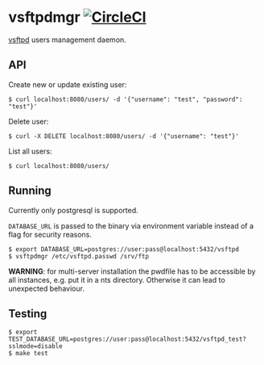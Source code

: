 # vsftpdmgr [![CircleCI](https://circleci.com/gh/amenzhinsky/vsftpdmgr.svg?style=svg)](https://circleci.com/gh/amenzhinsky/vsftpdmgr)

[vsftpd](https://en.wikipedia.org/wiki/Vsftpd) users management daemon.

## API

Create new or update existing user:
```
$ curl localhost:8080/users/ -d '{"username": "test", "password": "test"}'
```

Delete user:
```
$ curl -X DELETE localhost:8080/users/ -d '{"username": "test"}'
```

List all users:
```
$ curl localhost:8080/users/
```

## Running

Currently only postgresql is supported.

`DATABASE_URL` is passed to the binary via environment variable instead of a flag for security reasons.

```
$ export DATABASE_URL=postgres://user:pass@localhost:5432/vsftpd
$ vsftpdmgr /etc/vsftpd.passwd /srv/ftp
```

**WARNING**: for multi-server installation the pwdfile has to be accessible by all instances, e.g. put it in a nts directory. Otherwise it can lead to unexpected behaviour.

## Testing

```
$ export TEST_DATABASE_URL=postgres://user:pass@localhost:5432/vsftpd_test?sslmode=disable
$ make test
```
